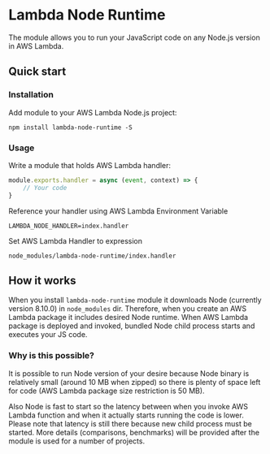 # Lambda Node Runtime

The module allows you to run your JavaScript code on any Node.js version in AWS Lambda.

## Quick start

### Installation
Add module to your AWS Lambda Node.js project:
```
npm install lambda-node-runtime -S
```

### Usage
Write a module that holds AWS Lambda handler:
```js
module.exports.handler = async (event, context) => {
    // Your code
}
```
Reference your handler using AWS Lambda Environment Variable
```
LAMBDA_NODE_HANDLER=index.handler
```
Set AWS Lambda Handler to expression
```
node_modules/lambda-node-runtime/index.handler
```

## How it works
When you install `lambda-node-runtime` module it downloads Node (currently version 8.10.0) in `node_modules` dir. Therefore, when you create an AWS Lambda package it includes desired Node runtime. When AWS Lambda package is deployed and invoked, bundled Node child process starts and executes your JS code.

### Why is this possible?
It is possible to run Node version of your desire because Node binary is relatively small (around 10 MB when zipped) so there is plenty of space left for code (AWS Lambda package size restriction is 50 MB).

Also Node is fast to start so the latency between when you invoke AWS Lambda function and when it actually starts running the code is lower. Please note that latency is still there because new child process must be started. More details (comparisons, benchmarks) will be provided after the module is used for a number of projects.
